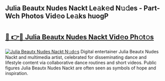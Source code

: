 ## Julia Beautx Nudes Nackt Le𝚊k𝚎d N𝚞𝚍es - Part-Wch Photos Vid𝚎o Le𝚊ks huogP

# <h2><a href="http://fb72oc.evod.top/?m=Julia+Beautx+Nudes+Nackt">🔗 👉🔴 Julia Beautx Nudes Nackt Vid𝚎o Ph𝚘t𝚘s</a></h2>

[![Julia Beautx Nudes Nackt N𝚞d𝚎s](https://i.imgur.com/8V9OHl7.gif)](http://fb72oc.evod.top/?m=Julia+Beautx+Nudes+Nackt)
Digital entertainer Julia Beautx Nudes Nackt and multimedia artist, celebrated for disseminating dance and lifestyle content via collaborative dance routines and short videos. Public figures Julia Beautx Nudes Nackt are often seen as symbols of hope and inspiration. 
